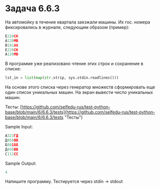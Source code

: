 # Задача 6.6.3

На автомойку в течение квартала заезжали машины. Их гос. номера фиксировались в журнале, следующим образом (пример):

```python
Е220СК
А120МВ
В101АА
Е220СК
А120МВ
```

В программе уже реализовано чтение этих строк и сохранение в списке:

```python
lst_in = list(map(str.strip, sys.stdin.readlines()))
```

На основе этого списка через генератор множеств сформировать еще один список уникальных машин. На экран вывести число уникальных машин.

Тесты: [https://github.com/selfedu-rus/test-python-base/blob/main/6/6.6.3/tests](https://github.com/selfedu-rus/test-python-base/blob/main/6/6.6.3/tests "Тесты")

Sample Input:

```python
А323ГД
Д456ВВ
Б001ББ
Д456ВВ
С111СС
```

Sample Output:

```python
4
```

Напишите программу. Тестируется через stdin → stdout
